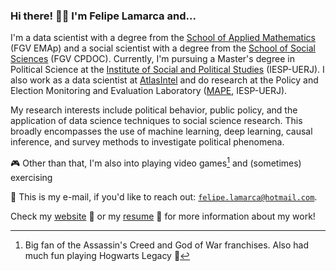 ### Hi there! 👋🏼 I'm Felipe Lamarca and...

I'm a data scientist with a degree from the [School of Applied Mathematics](https://emap.fgv.br/en) (FGV EMAp) and a social scientist with a degree from the [School of Social Sciences](https://cpdoc.fgv.br/en) (FGV CPDOC). Currently, I'm pursuing a Master's degree in Political Science at the [Institute of Social and Political Studies](https://iesp.uerj.br/en/) (IESP-UERJ). I also work as a data scientist at [AtlasIntel](https://atlasintel.org/) and do research at the Policy and Election Monitoring and Evaluation Laboratory ([MAPE](https://mape.org.br/), IESP-UERJ).

My research interests include political behavior, public policy, and the application of data science techniques to social science research. This broadly encompasses the use of machine learning, deep learning, causal inference, and survey methods to investigate political phenomena.

🎮 Other than that, I'm also into playing video games[^1] and (sometimes) exercising

📧 This is my e-mail, if you'd like to reach out: <a href = "mailto:felipe.lamarca@hotmail.com" target="_blank">```felipe.lamarca@hotmail.com```</a>.

Check my [website](https://felipelamarca.com) 🔗 or my [resume](https://drive.google.com/file/d/1dFBrI109flg6zSQHnFIxUd1DRfieCYAT/view?usp=sharing) 📄 for more information about my work! 

<!-- ### 📰 News -->

<!-- **August 06, 2024**  
I've been accepted into the [AI Safety Fundamentals: Governance](https://aisafetyfundamentals.com/governance/?utm_campaign=Send+email%3A+Application+decisions&utm_content=Accept+participant&utm_medium=email_action&utm_source=customer.io) course, offered by [BlueDot Impact](https://bluedot.org/). I look forward to deepening my understanding of AI Governance, connecting with others in the field, and contributing to impactful work in AI Safety. -->

<!-- **August 01, 2024**  
I've started a new role as a Teaching Assistant for Quantitative Methods II, under the supervision of [Professor Jairo Nicolau, PhD](https://cpdoc.fgv.br/equipe/jaironicolau). My goal is to help students from the Social Sciences to learn useful skills for industry, academia, and government, such as programming and statistics. -->

<!-- **June 18, 2024**  
The research project of my undergraduate thesis, titled _The determinants of electoral success in legislative elections in Brazil: an approach using Bayesian multilevel models_, was approved with full marks. I am deeply grateful to Professors [Jaqueline Zulini, PhD](https://cpdoc.fgv.br/equipe/jaquelinezulini) and [Luiz Max Carvalho, PhD](https://emap.fgv.br/en/professors/luiz-max-fagundes-de-carvalho) for their outstanding supervision. I'm excited to dive deep into this research! -->

<!-- **June 18, 2024**  
I have been accepted to participate in the [Summer Institute in Computational Social Sciences](https://sicss.io/2024/fgv-ecmi-brazil/), hosted by [FGV ECMI](https://ecmi.fgv.br/en), in July 2024. It's an intensive two-week program that offers training in CSS techniques useful for academia, industry, and government. -->

<!-- **June 11, 2024**  
I have been accepted to participate in the next edition of [ML4Good](https://www.ml4good.org/courses/brasil-july-2024), in São Paulo, Brazil, in July 2024. It's a ten-day bootcamp that promotes upskilling in Deep Learning and AI Safety topics. -->
 


<!-- <a href = "mailto:felipe.lamarca@hotmail.com" target="_blank"><img src="https://img.shields.io/badge/Microsoft_Outlook-0078D4?style=for-the-badge&logo=microsoft-outlook&logoColor=white" target="_blank"></a> <a href="https://www.linkedin.com/in/felipe-lamarca-893a541a1/" target="_blank"><img src="https://img.shields.io/badge/-LinkedIn-%230077B5?style=for-the-badge&logo=linkedin&logoColor=white" target="_blank"></a> -->


<!-- <div> -->
<!-- <img align="center" src="http://github-profile-summary-cards.vercel.app/api/cards/profile-details?username=felipelmc&theme=github_dark"/> -->
<!-- <br> -->
<!-- <br> -->
<!-- <img align="center" height="200em" src="https://github-profile-summary-cards.vercel.app/api/cards/stats?username=felipelmc&theme=github_dark"/> -->
<!-- <img align="center" height="180em" src="http://github-profile-summary-cards.vercel.app/api/cards/productive-time?username=felipelmc&theme=github_dark&utcOffset=8"> -->
<!-- <img align="center" height="200em" src="http://github-profile-summary-cards.vercel.app/api/cards/most-commit-language?username=felipelmc&theme=github_dark&exclude=scilab"/>
<!-- </div> -->

<!-- <br> -->
    
  
<!-- <div> -->
<!-- <a target="_blank"><img src="https://img.shields.io/badge/Python-3776AB?style=for-the-badge&logo=python&logoColor=white" target="_blank"></a> -->
<!-- <a target="_blank"><img src="https://img.shields.io/badge/R-276DC3?style=for-the-badge&logo=r&logoColor=white" target="_blank"></a> -->
<!-- <a target="_blank"><img src="https://img.shields.io/badge/MySQL-00000F?style=for-the-badge&logo=mysql&logoColor=white" target="_blank"></a> -->
<!-- <a target="_blank"><img src="https://img.shields.io/badge/MongoDB-4EA94B?style=for-the-badge&logo=mongodb&logoColor=white" target="_blank"></a> -->
<!-- <a target="_blank"><img src="https://img.shields.io/badge/Git-E34F26?style=for-the-badge&logo=git&logoColor=white" target="_blank"></a> -->
<!-- <a target="_blank"><img src="https://img.shields.io/badge/Linux-E34F26?style=for-the-badge&logo=linux&logoColor=black" target="_blank"></a> -->
<!-- </div> -->

[^1]: Big fan of the Assassin's Creed and God of War franchises. Also had much fun playing Hogwarts Legacy 🔮
